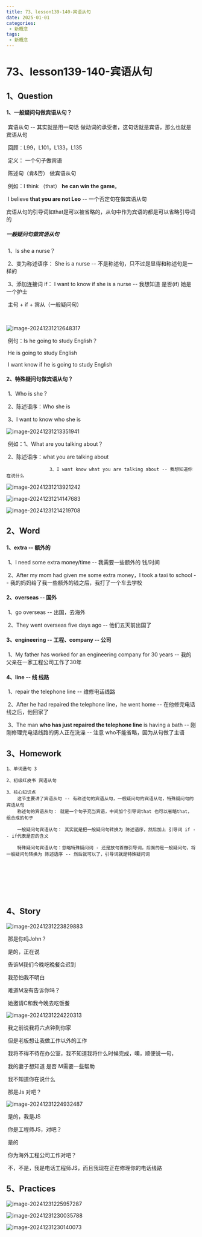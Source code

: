 ```yaml
---
title: 73、lesson139-140-宾语从句
date: 2025-01-01
categories:
 - 新概念
tags:
 - 新概念
---
```




# 73、lesson139-140-宾语从句



## 1、Question

#### 	1、一般疑问句做宾语从句？

​		宾语从句 -- 其实就是用一句话 做动词的承受者，这句话就是宾语，那么也就是宾语从句

​		回顾：L99，L101，L133，L135

​		定义： 一个句子做宾语

​		陈述句（肯&否） 做宾语从句

​		例如：I think （that） **he can win the game**。

​					I believe **that you are not Leo** --  一个否定句在做宾语从句

​			宾语从句的引导词如that是可以被省略的，从句中作为宾语的都是可以省略引导词的



##### 		一般疑问句做宾语从句

​		1、Is she a nurse？

​		2、变为称述语序： She is a nurse -- 不是称述句，只不过是显得和称述句是一样的

​		3、添加连接词 if： I want to know if she is a nurse -- 我想知道 是否(if) 她是一个护士

​		主句 + if + 宾从（一般疑问句）

​		

![image-20241231212648317](./../../.vuepress/public/images/image-20241231212648317.png)

​	例句：Is he going to study English？

​				He is going to study English

​				I want know if he is going to study English 











#### 	2、特殊疑问句做宾语从句？

​	1、Who is she？

​	2、陈述语序：Who she is

​	3、I want to know who she is

![image-20241231213351941](./../../.vuepress/public/images/image-20241231213351941.png)

​		例如：1、What are you talking about？

​					2、陈述语序：what you are talking about

 					3、I want know what you are talking about -- 我想知道你在说什么

![image-20241231213921242](./../../.vuepress/public/images/image-20241231213921242.png)

![image-20241231214147683](./../../.vuepress/public/images/image-20241231214147683.png)



![image-20241231214219708](./../../.vuepress/public/images/image-20241231214219708.png)

 

## 2、Word

#### 	1、extra -- 额外的

​	1、I need some extra money/time -- 我需要一些额外的 钱/时间

​	2、After my mom had given me some extra money，I took a taxi to school	-- 我的妈妈给了我一些额外的钱之后，我打了一个车去学校



#### 	2、overseas -- 国外

​	1、go overseas -- 出国，去海外

​	2、They went overseas five days ago -- 他们五天前出国了





#### 	3、engineering -- 工程、company -- 公司

​	1、My father has worked for an engineering company for 30 years -- 我的父亲在一家工程公司工作了30年





#### 	4、line -- 线 线路

​	1、repair the telephone line -- 维修电话线路

​	2、After he had repaired the telephone line，he went home -- 在他修完电话线之后，他回家了

​	3、The man **who has just repaired the telephone line** is having a bath -- 刚刚修理完电话线路的男人正在洗澡 -- 注意 who不能省略，因为从句做了主语





## 3、Homework

```
1、单词造句 3

2、初级红皮书 宾语从句

3、核心知识点
	这节主要讲了宾语从句 -- 有称述句的宾语从句，一般疑问句的宾语从句，特殊疑问句的宾语从句
	称述句的宾语从句： 就是一个句子充当宾语，中间加个引导词that 也可以省略that，组合成的句子
	
	一般疑问句宾语从句： 其实就是把一般疑问句转换为 陈述语序，然后加上 引导词 if -- if代表是否的含义
	
	特殊疑问句宾语从句：忽略特殊疑问词 - 还是放句首做引导词，后面的是一般疑问句，将一般疑问句转换为 陈述语序 -- 然后就可以了，引导词就是特殊疑问词
	
	
	
	
	
	
	
```





## 4、Story

![image-20241231223829883](./../../.vuepress/public/images/image-20241231223829883.png)

​	那是你吗John？

​	是的，正在说

​	告诉M我们今晚吃晚餐会迟到

​	我恐怕我不明白

​	难道M没有告诉你吗？

​	她邀请C和我今晚去吃饭餐



![image-20241231224220313](./../../.vuepress/public/images/image-20241231224220313.png)

​	我之前说我将六点钟到你家

​	但是老板想让我做工作以外的工作

​	我将不得不待在办公室，我不知道我将什么时候完成，噢，顺便说一句，

​	我的妻子想知道 是否 M需要一些帮助

​	我不知道你在说什么

​	那是Js 对吧？



![image-20241231224932487](./../../.vuepress/public/images/image-20241231224932487.png)

​	是的，我是JS

​	你是工程师JS，对吧？

​	是的

​	你为海外工程公司工作对吧？

​	不，不是，我是电话工程师JS，而且我现在正在修理你的电话线路





 

## 5、Practices

![image-20241231225957287](./../../.vuepress/public/images/image-20241231225957287.png)



![image-20241231230035788](./../../.vuepress/public/images/image-20241231230035788.png)



![image-20241231230140073](./../../.vuepress/public/images/image-20241231230140073.png)














































































